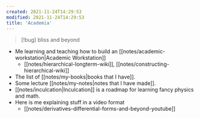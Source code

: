 ```yaml
---
created: 2021-11-24T14:29:53
modified: 2021-11-24T14:29:53
title: 'Academia'
---
```


> [!bug] bliss and beyond

- Me learning and teaching how to build an [[notes/academic-workstation|Academic Workstation]]
	- [[notes/hierarchical-longterm-wiki]], [[notes/constructing-hierarchical-wiki]]
- The list of [[notes/my-books|books that I have]].
- Some lecture [[notes/my-notes|notes that I have made]].
- [[notes/inculcation|Inculcation]] is a roadmap for learning fancy physics and math.
- Here is me explaining stuff in a video format
	- [[notes/derivatives-differential-forms-and-beyond-youtube]]
